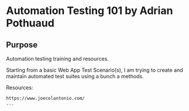 # Automation Testing 101 by Adrian Pothuaud

## Purpose

Automation testing training and resources.

Starting from a basic Web App Test Scenario(s), I am trying to create and maintain automated test suites using a bunch a methods.

Resources:

    https://www.joecolantonio.com/
    ...
